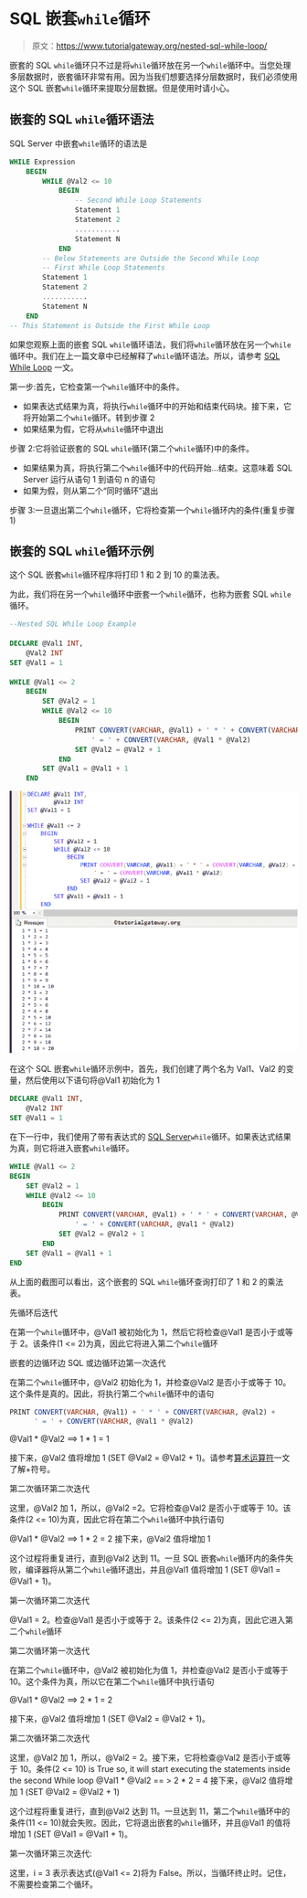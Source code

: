 # SQL 嵌套`while`循环

> 原文：<https://www.tutorialgateway.org/nested-sql-while-loop/>

嵌套的 SQL `while`循环只不过是将`while`循环放在另一个`while`循环中。当您处理多层数据时，嵌套循环非常有用。因为当我们想要选择分层数据时，我们必须使用这个 SQL 嵌套`while`循环来提取分层数据。但是使用时请小心。

## 嵌套的 SQL `while`循环语法

SQL Server 中嵌套`while`循环的语法是

```sql
WHILE Expression
	BEGIN
		WHILE @Val2 <= 10
			BEGIN
				-- Second While Loop Statements
				Statement 1
				Statement 2
				...........
				Statement N
			END
		-- Below Statements are Outside the Second While Loop
		-- First While Loop Statements
		Statement 1
		Statement 2
		...........
		Statement N
	END
-- This Statement is Outside the First While Loop
```

如果您观察上面的嵌套 SQL `while`循环语法，我们将`while`循环放在另一个`while`循环中。我们在上一篇文章中已经解释了`while`循环语法。所以，请参考 [SQL While Loop](https://www.tutorialgateway.org/sql-while-loop/) 一文。

第一步:首先，它检查第一个`while`循环中的条件。

*   如果表达式结果为真，将执行`while`循环中的开始和结束代码块。接下来，它将开始第二个`while`循环。转到步骤 2
*   如果结果为假，它将从`while`循环中退出

步骤 2:它将验证嵌套的 SQL `while`循环(第二个`while`循环)中的条件。

*   如果结果为真，将执行第二个`while`循环中的代码开始…结束。这意味着 SQL Server 运行从语句 1 到语句 n 的语句
*   如果为假，则从第二个“同时循环”退出

步骤 3:一旦退出第二个`while`循环，它将检查第一个`while`循环内的条件(重复步骤 1)

## 嵌套的 SQL `while`循环示例

这个 SQL 嵌套`while`循环程序将打印 1 和 2 到 10 的乘法表。

为此，我们将在另一个`while`循环中嵌套一个`while`循环，也称为嵌套 SQL `while`循环。

```sql
--Nested SQL While Loop Example

DECLARE @Val1 INT,
	@Val2 INT
SET @Val1 = 1

WHILE @Val1 <= 2
	BEGIN
		SET @Val2 = 1
		WHILE @Val2 <= 10
			BEGIN
				PRINT CONVERT(VARCHAR, @Val1) + ' * ' + CONVERT(VARCHAR, @Val2) + 
					' = ' + CONVERT(VARCHAR, @Val1 * @Val2)
				SET @Val2 = @Val2 + 1
			END
		SET @Val1 = @Val1 + 1
	END

```

![Nested SQL While Loop 1](img/a01ed55418594fb9fddc6c877e808447.png)

在这个 SQL 嵌套`while`循环示例中，首先，我们创建了两个名为 Val1、Val2 的变量，然后使用以下语句将@Val1 初始化为 1

```sql
DECLARE @Val1 INT,
	@Val2 INT
SET @Val1 = 1
```

在下一行中，我们使用了带有表达式的 [SQL Server](https://www.tutorialgateway.org/sql/)`while`循环。如果表达式结果为真，则它将进入嵌套`while`循环。

```sql
WHILE @Val1 <= 2
BEGIN
	SET @Val2 = 1
	WHILE @Val2 <= 10
		BEGIN
			PRINT CONVERT(VARCHAR, @Val1) + ' * ' + CONVERT(VARCHAR, @Val2) + 
				' = ' + CONVERT(VARCHAR, @Val1 * @Val2)
			SET @Val2 = @Val2 + 1
		END
	SET @Val1 = @Val1 + 1
END
```

从上面的截图可以看出，这个嵌套的 SQL `while`循环查询打印了 1 和 2 的乘法表。

先循环后迭代

在第一个`while`循环中，@Val1 被初始化为 1，然后它将检查@Val1 是否小于或等于 2。该条件(1 <= 2)为真，因此它将进入第二个`while`循环

嵌套的边循环边 SQL 或边循环边第一次迭代

在第二个`while`循环中，@Val2 初始化为 1，并检查@Val2 是否小于或等于 10。这个条件是真的。因此，将执行第二个`while`循环中的语句

```sql
PRINT CONVERT(VARCHAR, @Val1) + ' * ' + CONVERT(VARCHAR, @Val2) + 
      ' = ' + CONVERT(VARCHAR, @Val1 * @Val2)
```

@Val1 * @Val2 ==> 1 * 1 = 1

接下来，@Val2 值将增加 1 (SET @Val2 = @Val2 + 1)。请参考[算术运算符](https://www.tutorialgateway.org/sql-arithmetic-operators/)一文了解+符号。

第二次循环第二次迭代

这里，@Val2 加 1，所以，@Val2 =2。它将检查@Val2 是否小于或等于 10。该条件(2 <= 10)为真，因此它将在第二个`while`循环中执行语句

@Val1 * @Val2 ==> 1 * 2 = 2
接下来，@Val2 值将增加 1

这个过程将重复进行，直到@Val2 达到 11。一旦 SQL 嵌套`while`循环内的条件失败，编译器将从第二个`while`循环退出，并且@Val1 值将增加 1 (SET @Val1 = @Val1 + 1)。

第一次循环第二次迭代

@Val1 = 2。检查@Val1 是否小于或等于 2。该条件(2 <= 2)为真，因此它进入第二个`while`循环

第二次循环第一次迭代

在第二个`while`循环中，@Val2 被初始化为值 1，并检查@Val2 是否小于或等于 10。这个条件为真，所以它在第二个`while`循环中执行语句

@Val1 * @Val2 ==> 2 * 1 = 2

接下来，@Val2 值将增加 1 (SET @Val2 = @Val2 + 1)。

第二次循环第二次迭代

这里，@Val2 加 1，所以，@Val2 = 2。接下来，它将检查@Val2 是否小于或等于 10。条件(2 <= 10) is True so, it will start executing the statements inside the second While loop
@Val1 * @Val2 == > 2 * 2 = 4
接下来，@Val2 值将增加 1 (SET @Val2 = @Val2 + 1)

这个过程将重复进行，直到@Val2 达到 11。一旦达到 11，第二个`while`循环中的条件(11 <= 10)就会失败。因此，它将退出嵌套的`while`循环，并且@Val1 的值将增加 1 (SET @Val1 = @Val1 + 1)。

第一次循环第三次迭代:

这里，i = 3 表示表达式(@Val1 <= 2)将为 False。所以，当循环终止时。记住，不需要检查第二个循环。
